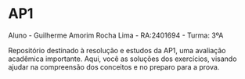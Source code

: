 # AP1

Aluno - Guilherme Amorim Rocha Lima - RA:2401694 - Turma: 3ºA

Repositório destinado à resolução e estudos da AP1, uma avaliação acadêmica importante. Aqui, você as soluções dos exercícios, visando ajudar na compreensão dos conceitos e no preparo para a prova.
